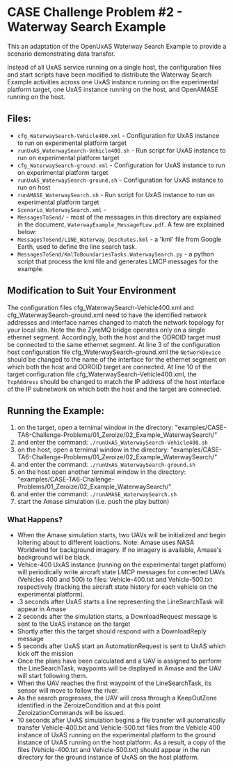 # CASE Challenge Problem #2 - Waterway Search Example

This an adaptation of the OpenUxAS Waterway Search Example to provide a scenario demonstrating data transfer.

Instead of all UxAS service running on a single host, the configuration files and start scripts have been modified to distribute the Waterway Search Example activities across
one UxAS instance running on the experimental platform target, one UxAS instance running on the host, and OpenAMASE running on the host.

## Files:

* `cfg_WaterwaySearch-Vehicle400.xml` - Configuration for UxAS instance to run on experimental platform target
* `runUxAS_WaterwaySearch-Vehicle400.sh` - Run script for UxAS instance to run on experimental platform target
* `cfg_WaterwaySearch-ground.xml` - Configuration for UxAS instance to run on experimental platform target
* `runUxAS_WaterwaySearch-ground.sh` - Configuration for UxAS instance to run on host
* `runAMASE_WaterwaySearch.sh` - Run script for UxAS instance to run on experimental platform target
* `Scenario_WaterwaySearch.xml` -
* `MessagesToSend/` - most of the messages in this directory are explained in the document, `WaterwayExample_MessageFLow.pdf`. A few are explained below:
* `MessagesToSend/LINE_Waterway_Deschutes.kml` - a 'kml' file from Google Earth, used to define the line search task.
* `MessagesToSend/KmlToBoundariesTasks.WaterwaySearch.py` - a python script that process the kml file and generates LMCP messages for the example. 

## Modification to Suit Your Environment

The configuration files cfg_WaterwaySearch-Vehicle400.xml and cfg_WaterwaySearch-ground.xml need to have the identified network addresses and interface names changed to match the
network topology for your local site.  Note the the ZyreMQ bridge operates only on a single ethernet segment.  Accordingly, both the host and the ODROID target must be connected to
the same ethernet segment.  At line 3 of the configuration host configuration file cfg_WaterwaySearch-ground.xml the `NetworkDevice` should be changed to the name of the interface
for the ethernet segment on which both the host and ODROID target are connected.  At line 10 of the target configuration file cfg_WaterwaySearch-Vehicle400.xml, the `TcpAddress`
should be changed to match the IP address of the host interface of the IP subnetwork on which both the host and the target are connected.

## Running the Example:

1. on the target, open a ternimal window in the directory: "examples/CASE-TA6-Challenge-Problems/01_Zeroize/02_Example_WaterwaySearch/"
2. and enter the command: `./runUxAS_WaterwaySearch-Vehicle400.sh`
3. on the host, open a ternimal window in the directory: "examples/CASE-TA6-Challenge-Problems/01_Zeroize/02_Example_WaterwaySearch/"
4. and enter the command: `./runUxAS_WaterwaySearch-ground.sh`
5. on the host open another ternimal window in the directory: "examples/CASE-TA6-Challenge-Problems/01_Zeroize/02_Example_WaterwaySearch/"
6. and enter the command: `./runAMASE_WaterwaySearch.sh`
7. start the Amase simulation (i.e. push the play button)

### What Happens?

* When the Amase simulation starts, two UAVs will be initialized and begin loitering about to different loactions. Note: Amase uses NASA Worldwind for background imagery. If no imagery is available, Amase's background will be black.
* Vehice-400 UxAS instance (running on the experimental target platform) will periodically write aircraft state LMCP messages for connected UAVs (Vehicles 400 and 500) to files: Vehicle-400.txt and Vehicle-500.txt respectively (tracking the aircraft state history for each vehicle on the experimental platform).
* .3 seconds after UxAS starts a line representing the LineSearchTask will appear in Amase
* 2 seconds after the simulation starts, a DownloadRequest message is sent to the UxAS instance on the target
* Shortly after this the target should respond with a DownloadReply message
* 5 seconds after UxAS start an AutomationRequest is sent to UxAS which kick off the mission
* Once the plans have been calculated and a UAV is assigned to perform the LineSearchTask, waypoints will be displayed in Amase and the UAV will start following them.
* When the UAV reaches the first waypoint of the LineSearchTask, its sensor will move to follow the river.
* As the search progresses, the UAV will cross through a KeepOutZone identified in the ZeroizeCondition and at this point ZeroizationCommands will be issued.
* 10 seconds after UxAS simulation begins a file transfer will automatically transfer Vehicle-400.txt and Vehicle-500.txt files from the Vehicle 400 instance of UxAS running on the experimental platform to the ground instance of UxAS running on the host platform.  As a result, a copy of the files (Vehicle-400.txt and Vehicle-500.txt) should appear in the run directory for the ground instance of UxAS on the host platform.


